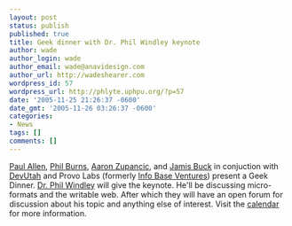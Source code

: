 ```yaml
---
layout: post
status: publish
published: true
title: Geek dinner with Dr. Phil Windley keynote
author: wade
author_login: wade
author_email: wade@anavidesign.com
author_url: http://wadeshearer.com
wordpress_id: 57
wordpress_url: http://phlyte.uphpu.org/?p=57
date: '2005-11-25 21:26:37 -0600'
date_gmt: '2005-11-26 03:26:37 -0600'
categories:
- News
tags: []
comments: []
---
```

<p><a href="http://www.infobaseventures.com/blog">Paul Allen</a>, <a href="http://www.phil801.com/wpblog">Phil Burns</a>, <a href="http://www.devstone.com/">Aaron Zupancic</a>, and <a href="http://jamis.jamisbuck.org/">Jamis Buck</a> in conjuction with <a href="http://www.devutah.com">DevUtah</a> and Provo Labs (formerly <a href="http://www.infobaseventures.com/">Info Base Ventures</a>) present a Geek Dinner. <a href="http://phil.windley.org/">Dr. Phil Windley</a> will give the keynote. He'll be discussing micro-formats and the writable web.  After which they will have an open forum for discussion about his topic and anything else of interest. Visit the <a href="/calendar_event.php?eid=20051125140956578">calendar</a> for more information.</p>
